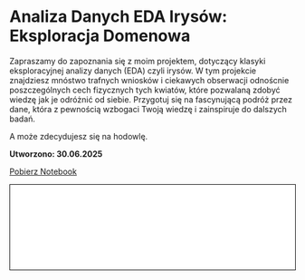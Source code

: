 # Analiza Danych EDA Irysów: Eksploracja Domenowa

Zapraszamy do zapoznania się z moim projektem, dotyczący klasyki eksploracyjnej analizy danych (EDA) czyli irysów. W tym projekcie znajdziesz mnóstwo trafnych wniosków i ciekawych obserwacji odnoścnie poszczególnych cech fizycznych tych kwiatów, które pozwalaną zdobyć wiedzę jak je odróżnić od siebie. Przygotuj się na fascynującą podróż przez dane, która z pewnością wzbogaci Twoją wiedzę i zainspiruje do dalszych badań.

A może zdecydujesz się na hodowlę.

**Utworzono: 30.06.2025**

<a href="iris/iris.ipynb" class="md-button md-button--primary">Pobierz Notebook</a>

<iframe
    id="content"
    src="iris.html"
    width="100%"
    style="border:1px solid black;overflow:hidden;"
></iframe>
<script>
function resizeIframeToFitContent(iframe) {
    iframe.style.height = (iframe.contentWindow.document.documentElement.scrollHeight + 50) + "px";
    iframe.contentDocument.body.style["overflow"] = 'hidden';
}
window.addEventListener('load', function() {
    var iframe = document.getElementById('content');
    resizeIframeToFitContent(iframe);
});
window.addEventListener('resize', function() {
    var iframe = document.getElementById('content');
    resizeIframeToFitContent(iframe);
});
</script>